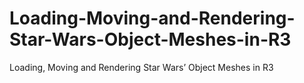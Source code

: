 # Loading-Moving-and-Rendering-Star-Wars-Object-Meshes-in-R3
Loading, Moving and Rendering Star Wars’ Object Meshes in R3
